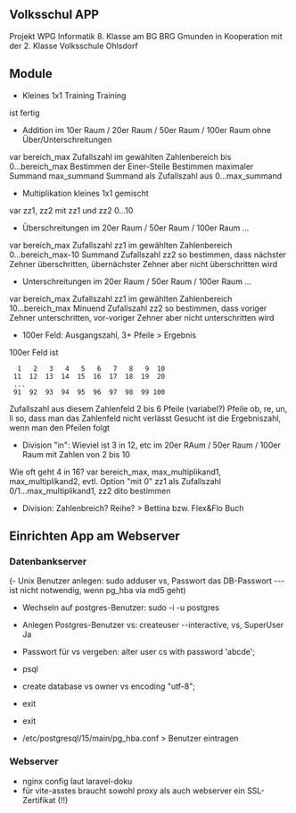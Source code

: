 ## Volksschul APP

Projekt WPG Informatik 8. Klasse am BG BRG Gmunden in Kooperation mit der 2. Klasse Volksschule Ohlsdorf

## Module

- Kleines 1x1 Training Training

ist fertig
  
- Addition im 10er Raum / 20er Raum / 50er Raum / 100er Raum ohne Über/Unterschreitungen

var bereich_max
Zufallszahl im gewählten Zahlenbereich bis 0...bereich_max
Bestimmen der Einer-Stelle
Bestimmen maximaler Summand max_summand
Summand als Zufallszahl aus 0...max_summand
  
- Multiplikation kleines 1x1 gemischt

var zz1, zz2 mit zz1 und zz2 0...10
  
- Überschreitungen im 20er Raum / 50er Raum / 100er Raum ... 

var bereich_max
Zufallszahl zz1 im gewählten Zahlenbereich 0...bereich_max-10
Summand Zufallszahl zz2 so bestimmen, dass nächster Zehner überschritten, übernächster Zehner aber nicht überschritten wird

- Unterschreitungen im 20er Raum / 50er Raum / 100er Raum ... 

var bereich_max
Zufallszahl zz1 im gewählten Zahlenbereich 10...bereich_max
Minuend Zufallszahl zz2 so bestimmen, dass voriger Zehner unterschritten, vor-voriger Zehner aber nicht unterschritten wird

- 100er Feld: Ausgangszahl, 3+ Pfeile > Ergebnis

100er Feld ist

```
  1   2   3   4   5   6   7   8   9  10
 11  12  13  14  15  16  17  18  19  20
 ...
 91  92  93  94  95  96  97  98  99 100
```
Zufallszahl aus diesem Zahlenfeld
2 bis 6 Pfeile (variabel?) Pfeile ob, re, un, li so, dass man das Zahlenfeld nicht verlässt
Gesucht ist die Ergebniszahl, wenn man den Pfeilen folgt
  
- Division "in": Wieviel ist 3 in 12, etc im 20er RAum / 50er Raum / 100er Raum mit Zahlen von 2 bis 10

Wie oft geht 4 in 16?
var bereich_max, max_multiplikand1, max_multiplikand2, evtl. Option "mit 0"
zz1 als Zufallszahl 0/1...max_multiplikand1, zz2 dito bestimmen

- Division: Zahlenbreich? Reihe? > Bettina bzw. Flex&Flo Buch

## Einrichten App am Webserver

### Datenbankserver

(- Unix Benutzer anlegen: sudo adduser vs, Passwort das DB-Passwort  --- ist nicht notwendig, wenn pg_hba via md5 geht)
- Wechseln auf postgres-Benutzer: sudo -i -u postgres
- Anlegen Postgres-Benutzer vs: createuser --interactive, vs, SuperUser Ja
- Passwort für vs vergeben: alter user cs with password 'abcde';
- psql
- create database vs owner vs encoding "utf-8";
- exit
- exit

- /etc/postgresql/15/main/pg_hba.conf  > Benutzer eintragen

### Webserver

- nginx config laut laravel-doku
- für vite-asstes braucht sowohl proxy als auch webserver ein SSL-Zertifikat (!!)
